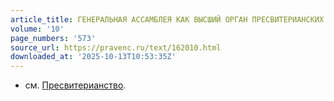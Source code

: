 ```yaml
---
article_title: ГЕНЕРАЛЬНАЯ АССАМБЛЕЯ КАК ВЫСШИЙ ОРГАН ПРЕСВИТЕРИАНСКИХ ЦЕРКВЕЙ
volume: '10'
page_numbers: '573'
source_url: https://pravenc.ru/text/162010.html
downloaded_at: '2025-10-13T10:53:35Z'
---
```


- см. [Пресвитерианство](https://pravenc.ru/text/Пресвитерианство.html).

